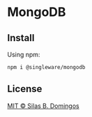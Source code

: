 # MongoDB

## Install

Using npm:

```sh
npm i @singleware/mongodb
```

## License

[MIT &copy; Silas B. Domingos](https://balmante.eti.br)
